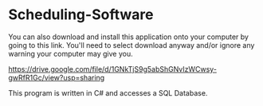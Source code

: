 # Scheduling-Software

You can also download and install this application onto your computer by going to this link.  You'll need to select download anyway and/or ignore any warning your computer may give you.

https://drive.google.com/file/d/1GNkTjS9g5abShGNvIzWCwsy-gwRfR1Gc/view?usp=sharing


This program is written in C# and accesses a SQL Database.
